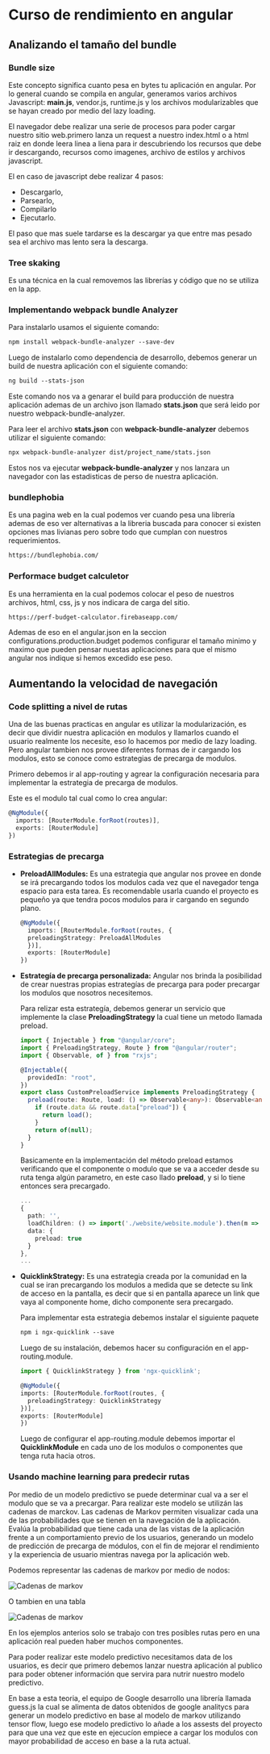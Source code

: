 # Curso de rendimiento en angular

## Analizando el tamaño del bundle

### Bundle size

Este concepto significa cuanto pesa en bytes tu aplicación en angular. Por lo general cuando se compila en angular, generamos varios archivos Javascript: **main.js**, vendor.js, runtime.js y los archivos modularizables que se hayan creado por medio del lazy loading.

El navegador debe realizar una serie de procesos para poder cargar nuestro sitio web.primero lanza un request a nuestro index.html o a html raiz en donde leera linea a liena para ir descubriendo los recursos que debe ir descargando, recursos como imagenes, archivo de estilos y archivos javascript.

El en caso de javascript debe realizar 4 pasos:

- Descargarlo,
- Parsearlo,
- Compilarlo
- Ejecutarlo.

El paso que mas suele tardarse es la descargar ya que entre mas pesado sea el archivo mas lento sera la descarga.

### Tree skaking

Es una técnica en la cual removemos las librerías y código que no se utiliza en la app.

### Implementando webpack bundle Analyzer

Para instalarlo usamos el siguiente comando:

```txt
npm install webpack-bundle-analyzer --save-dev
```

Luego de instalarlo como dependencia de desarrollo, debemos generar un build de nuestra aplicación con el siguiente comando:

```txt
ng build --stats-json
```

Este comando nos va a genarar el build para producción de nuestra aplicación ademas de un archivo json llamado **stats.json** que será leido por nuestro webpack-bundle-analyzer.

Para leer el archivo **stats.json** con **webpack-bundle-analyzer** debemos utilizar el siguiente comando:

```txt
npx webpack-bundle-analyzer dist/project_name/stats.json
```

Estos nos va ejecutar **webpack-bundle-analyzer** y nos lanzara un navegador con las estadisticas de perso de nuestra aplicación.

### bundlephobia

Es una pagina web en la cual podemos ver cuando pesa una librería ademas de eso ver alternativas a la libreria buscada para conocer si existen opciones mas livianas pero sobre todo que cumplan con nuestros requerimientos.

```txt
https://bundlephobia.com/
```

### Performace budget calculetor

Es una herramienta en la cual podemos colocar el peso de nuestros archivos, html, css, js y nos indicara de carga del sitio.

```txt
https://perf-budget-calculator.firebaseapp.com/
```

Ademas de eso en el angular.json en la seccion configurations.production.budget podemos configurar el tamaño minimo y maximo que pueden pensar nuestas aplicaciones para que el mismo angular nos indique si hemos excedido ese peso.

## Aumentando la velocidad de navegación

### Code splitting a nivel de rutas

Una de las buenas practicas en angular es utilizar la modularización, es decir que dividir nuestra aplicación en modulos y llamarlos cuando el usuario realmente los necesite, eso lo hacemos por medio de lazy loading. Pero angular tambien nos provee diferentes formas de ir cargando los modulos, esto se conoce como estrategias de precarga de modulos.

Primero debemos ir al app-routing y agrear la configuración necesaria para implementar la estrategia de precarga de modulos.

Este es el modulo tal cual como lo crea angular:

```ts
@NgModule({
  imports: [RouterModule.forRoot(routes)],
  exports: [RouterModule]
})
```

### Estrategias de precarga

- **PreloadAllModules:** Es una estrategia que angular nos provee en donde se irá precargando todos los modulos cada vez que el navegador tenga espacio para esta tarea. Es recomendable usarla cuando el proyecto es pequeño ya que tendra pocos modulos para ir cargando en segundo plano.

  ```ts
  @NgModule({
    imports: [RouterModule.forRoot(routes, {
    preloadingStrategy: PreloadAllModules
    })],
    exports: [RouterModule]
  })
  ```

- **Estrategía de precarga personalizada:** Angular nos brinda la posibilidad de crear nuestras propias estrategías de precarga para poder precargar los modulos que nosotros necesitemos.

  Para relizar esta estrategía, debemos generar un servicio que implemente la clase **PreloadingStrategy** la cual tiene un metodo llamada preload.

  ```ts
  import { Injectable } from "@angular/core";
  import { PreloadingStrategy, Route } from "@angular/router";
  import { Observable, of } from "rxjs";

  @Injectable({
    providedIn: "root",
  })
  export class CustomPreloadService implements PreloadingStrategy {
    preload(route: Route, load: () => Observable<any>): Observable<any> {
      if (route.data && route.data["preload"]) {
        return load();
      }
      return of(null);
    }
  }
  ```

  Basicamente en la implementación del método preload estamos verificando que el componente o modulo que se va a acceder desde su ruta tenga algún parametro, en este caso llado **preload**, y si lo tiene entonces sera precargado.

  ```ts
  ...
  {
    path: '',
    loadChildren: () => import('./website/website.module').then(m => m.WebsiteModule),
    data: {
      preload: true
    }
  },
  ...
  ```

- **QuicklinkStrategy:** Es una estrategia creada por la comunidad en la cual se iran precargando los modulos a medida que se detecte su link de acceso en la pantalla, es decir que si en pantalla aparece un link que vaya al componente home, dicho componente sera precargado.

  Para implementar esta estrategia debemos instalar el siguiente paquete

  ```txt
  npm i ngx-quicklink --save
  ```

  Luego de su instalación, debemos hacer su configuración en el app-routing.module.

  ```ts
  import { QuicklinkStrategy } from 'ngx-quicklink';

  @NgModule({
  imports: [RouterModule.forRoot(routes, {
    preloadingStrategy: QuicklinkStrategy
  })],
  exports: [RouterModule]
  })
  ```

  Luego de configurar el app-routing.module debemos importar el **QuicklinkModule** en cada uno de los modulos o componentes que tenga ruta hacia otros.

### Usando machine learning para predecir rutas

Por medio de un modelo predictivo se puede determinar cual va a ser el modulo que se va a precargar. Para realizar este modelo se utilizán las cadenas de marckov. Las cadenas de Markov permiten visualizar cada una de las probabilidades que se tienen en la navegación de la aplicación. Evalúa la probabilidad que tiene cada una de las vistas de la aplicación frente a un comportamiento previo de los usuarios, generando un modelo de predicción de precarga de módulos, con el fin de mejorar el rendimiento y la experiencia de usuario mientras navega por la aplicación web.

Podemos representar las cadenas de markov por medio de nodos:

![Cadenas de markov](src/assets/images/cadenas-markov.png)

O tambien en una tabla

![Cadenas de markov](src/assets/images/cadenas-markov-tabla.png)

En los ejemplos anterios solo se trabajo con tres posibles rutas pero en una aplicación real pueden haber muchos componentes.

Para poder realizar este modelo predictivo necesitamos data de los usuarios, es decir que primero debemos lanzar nuestra aplicación al publico para poder obtener información que servira para nutrir nuestro modelo predictivo.

En base a esta teoria, el equipo de Google desarrollo una librería llamada guess.js la cual se alimenta de datos obtenidos de google analitycs para generar un modelo predictivo en base al modelo de markov utilizando tensor flow, luego ese modelo predictivo lo añade a los assests del proyecto para que una vez que este en ejecucíon empiece a cargar los modulos con mayor probabilidad de acceso en base a la ruta actual.


